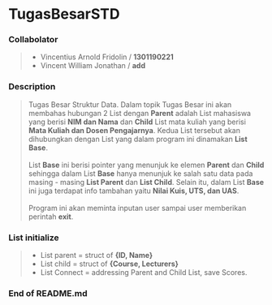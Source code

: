 # **TugasBesarSTD**

### Collabolator
>- Vincentius Arnold Fridolin / **1301190221**<br>
>- Vincent William Jonathan / **add**<br>

### Description
> Tugas Besar Struktur Data. Dalam topik Tugas Besar ini akan membahas hubungan 2 List dengan **Parent** adalah List mahasiswa yang berisi **NIM dan Nama** dan **Child** List mata kuliah yang berisi **Mata Kuliah dan Dosen Pengajarnya**. Kedua List tersebut akan dihubungkan dengan List yang dalam program ini dinamakan **List Base**.<br><br>
> List **Base** ini berisi pointer yang menunjuk ke elemen **Parent** dan **Child** sehingga dalam List **Base** hanya menunjuk ke salah satu data pada masing - masing **List Parent** dan **List Child**. Selain itu, dalam List **Base** ini juga terdapat info tambahan yaitu **Nilai Kuis, UTS, dan UAS**.<br><br>
> Program ini akan meminta inputan user sampai user memberikan perintah **exit**.

### List initialize
>- List parent = struct of **{ID, Name}**
>- List child = struct of **{Course, Lecturers}**
>- List Connect = addressing Parent and Child List, save Scores.

### End of README.md
